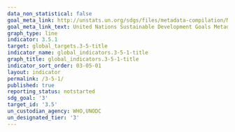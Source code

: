 ```yaml
---
data_non_statistical: false
goal_meta_link: http://unstats.un.org/sdgs/files/metadata-compilation/Metadata-Goal-3.pdf
goal_meta_link_text: United Nations Sustainable Development Goals Metadata (pdf 865kB)
graph_type: line
indicator: 3.5.1
target: global_targets.3-5-title
indicator_name: global_indicators.3-5-1-title
graph_title: global_indicators.3-5-1-title
indicator_sort_order: 03-05-01
layout: indicator
permalink: /3-5-1/
published: true
reporting_status: notstarted
sdg_goal: '3'
target_id: '3.5'
un_custodian_agency: WHO,UNODC
un_designated_tier: '3'
---
```

